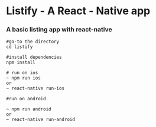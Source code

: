 # Listify - A React - Native app
### A basic listing app with react-native

```
#go-to the directory
cd listify

#install dependencies
npm install

# run on ios
~ npm run ios 
or
~ react-native run-ios

#run on android

~ npm run android 
or
~ react-native run-android


```
